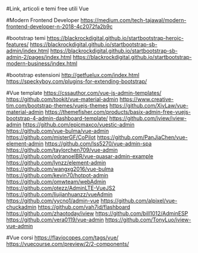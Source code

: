 #Link, articoli e temi free utili Vue

#Modern Frontend Developer
https://medium.com/tech-tajawal/modern-frontend-developer-n-2018-4c2072fa2b9c

#bootstrap temi
https://blackrockdigital.github.io/startbootstrap-heroic-features/
https://blackrockdigital.github.io/startbootstrap-sb-admin/index.html
https://blackrockdigital.github.io/startbootstrap-sb-admin-2/pages/index.html
https://blackrockdigital.github.io/startbootstrap-modern-business/index.html

#bootstrap estensioni
http://getfuelux.com/index.html
https://speckyboy.com/plugins-for-extending-bootstrap/

#Vue template
https://cssauthor.com/vue-js-admin-templates/
https://github.com/tookit/vue-material-admin
https://www.creative-tim.com/bootstrap-themes/vuejs-themes
https://github.com/XivLaw/vue-material-admin
https://themefisher.com/products/basix-admin-free-vuejs-bootstrap-4-admin-dashboard-template/
https://github.com/iview/iview-admin
https://github.com/epicmaxco/vuestic-admin
https://github.com/vue-bulma/vue-admin
https://github.com/misterGF/CoPilot
https://github.com/PanJiaChen/vue-element-admin
https://github.com/lss5270/vue-admin-spa
https://github.com/taylorchen709/vue-admin
https://github.com/odranoelBR/vue-quasar-admin-example
https://github.com/lynzz/element-admin
https://github.com/wangxg2016/vue-bulma
https://github.com/kevin70/hotpot-admin
https://github.com/omwteam/webAdmin
https://github.com/otezz/AdminLTE-VueJS2
https://github.com/liujianhuanzz/vueAdmin
https://github.com/yycno1/admin-vue
https://github.com/alpixel/vue-chuckadmin
https://github.com/vah7id/flashboard
https://github.com/zhaotoday/iview
https://github.com/bill1012/AdminESP
https://github.com/vera0119/vue-admin
https://github.com/TonyLuo/iview-vue-admin

#Vue corsi
https://flaviocopes.com/tags/vue/
https://vuecourse.com/preview/2/2-components/
